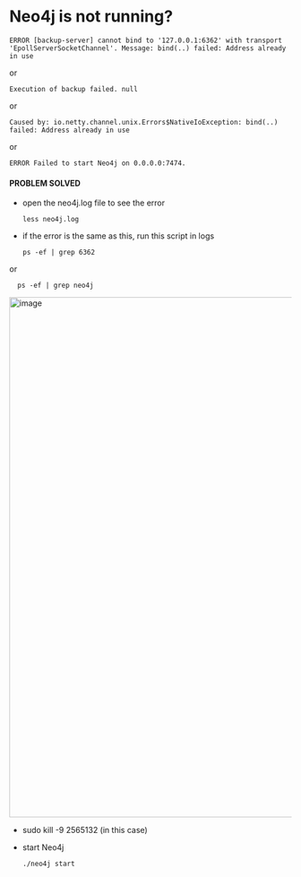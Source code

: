 # Neo4j is not running?

    ERROR [backup-server] cannot bind to '127.0.0.1:6362' with transport 'EpollServerSocketChannel'. Message: bind(..) failed: Address already in use
or

    Execution of backup failed. null
or

    Caused by: io.netty.channel.unix.Errors$NativeIoException: bind(..) failed: Address already in use
or

    ERROR Failed to start Neo4j on 0.0.0.0:7474.


#### PROBLEM SOLVED

* open the neo4j.log file to see the error

      less neo4j.log

* if the error is the same as this, run this script in logs

      ps -ef | grep 6362
or

      ps -ef | grep neo4j
 
 <img width="928" alt="image" src="https://user-images.githubusercontent.com/110078907/192470178-6da8ea43-91f1-4c6b-9dd7-e68016373c1f.png">
 
* sudo kill -9 2565132 (in this case)

* start Neo4j

      ./neo4j start
 
